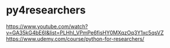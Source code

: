 # py4researchers
https://www.youtube.com/watch?v=GA35kG4bE6I&list=PLHhI_VPmPe6fisHY0MXqzOq3Y1xc5qsVZ
https://www.udemy.com/course/python-for-researchers/

